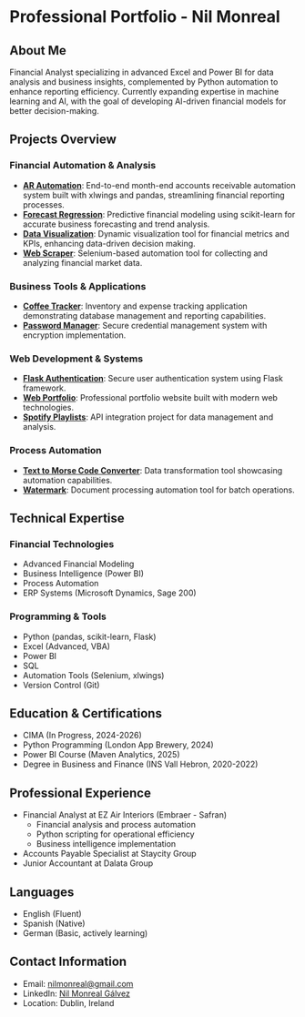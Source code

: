 # Professional Portfolio - Nil Monreal

## About Me
Financial Analyst specializing in advanced Excel and Power BI for data analysis and business insights, complemented by Python automation to enhance reporting efficiency. Currently expanding expertise in machine learning and AI, with the goal of developing AI-driven financial models for better decision-making.

## Projects Overview

### Financial Automation & Analysis
- **[AR Automation](.AR_Automation (Under_DEV))**: End-to-end month-end accounts receivable automation system built with xlwings and pandas, streamlining financial reporting processes.
- **[Forecast Regression](./Forecast%20Regression)**: Predictive financial modeling using scikit-learn for accurate business forecasting and trend analysis.
- **[Data Visualization](./Data%20Visualization)**: Dynamic visualization tool for financial metrics and KPIs, enhancing data-driven decision making.
- **[Web Scraper](./Web%20Scraper)**: Selenium-based automation tool for collecting and analyzing financial market data.

### Business Tools & Applications
- **[Coffee Tracker](./Coffee%20Tracker)**: Inventory and expense tracking application demonstrating database management and reporting capabilities.
- **[Password Manager](./Password%20Manager)**: Secure credential management system with encryption implementation.

### Web Development & Systems
- **[Flask Authentication](./Flask%20Authentication)**: Secure user authentication system using Flask framework.
- **[Web Portfolio](./Web%20Portfolio)**: Professional portfolio website built with modern web technologies.
- **[Spotify Playlists](./Spotify%20Playlists)**: API integration project for data management and analysis.

### Process Automation
- **[Text to Morse Code Converter](./Text%20to%20Morse%20Code%20Converter)**: Data transformation tool showcasing automation capabilities.
- **[Watermark](./Watermark)**: Document processing automation tool for batch operations.

## Technical Expertise

### Financial Technologies
- Advanced Financial Modeling
- Business Intelligence (Power BI)
- Process Automation
- ERP Systems (Microsoft Dynamics, Sage 200)

### Programming & Tools
- Python (pandas, scikit-learn, Flask)
- Excel (Advanced, VBA)
- Power BI
- SQL
- Automation Tools (Selenium, xlwings)
- Version Control (Git)

## Education & Certifications
- CIMA (In Progress, 2024-2026)
- Python Programming (London App Brewery, 2024)
- Power BI Course (Maven Analytics, 2025)
- Degree in Business and Finance (INS Vall Hebron, 2020-2022)

## Professional Experience
- Financial Analyst at EZ Air Interiors (Embraer - Safran)
  - Financial analysis and process automation
  - Python scripting for operational efficiency
  - Business intelligence implementation
- Accounts Payable Specialist at Staycity Group
- Junior Accountant at Dalata Group

## Languages
- English (Fluent)
- Spanish (Native)
- German (Basic, actively learning)

## Contact Information
- Email: nilmonreal@gmail.com
- LinkedIn: [Nil Monreal Gálvez](https://www.linkedin.com/in/nilmonreal-g%C3%A1lvez90a206258/)
- Location: Dublin, Ireland
